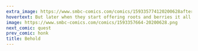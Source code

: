 ```yaml
---
extra_image: https://www.smbc-comics.com/comics/159335774120200628after.png
hovertext: But later when they start offering roots and berries it all gets a little too on the nose.
image: https://www.smbc-comics.com/comics/1593357664-20200628.png
next_comic: quest
prev_comic: honk
title: Behold
---
```


